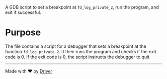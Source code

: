 <!--------------------------------------------------------------------------------->
<!-- IMPORTANT: This file is auto-generated by Driver (https://driver.ai). -------->
<!-- Manual edits may be overwritten on future commits. --------------------------->
<!--------------------------------------------------------------------------------->

A GDB script to set a breakpoint at `fd_log_private_2`, run the program, and exit if successful.

# Purpose
The file contains a script for a debugger that sets a breakpoint at the function `fd_log_private_2`. It then runs the program and checks if the exit code is 0. If the exit code is 0, the script instructs the debugger to quit.

---
Made with ❤️ by [Driver](https://www.driver.ai/)